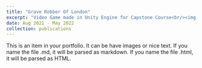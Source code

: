 ```yaml
---
title: "Grave Robber Of London"
excerpt: "Video Game made in Unity Engine for Capstone Course<br/><img src='/images/500x300.png'>"
date: Aug 2021 - May 2022
collection: publications
---
```


This is an item in your portfolio. It can be have images or nice text. If you name the file .md, it will be parsed as markdown. If you name the file .html, it will be parsed as HTML.